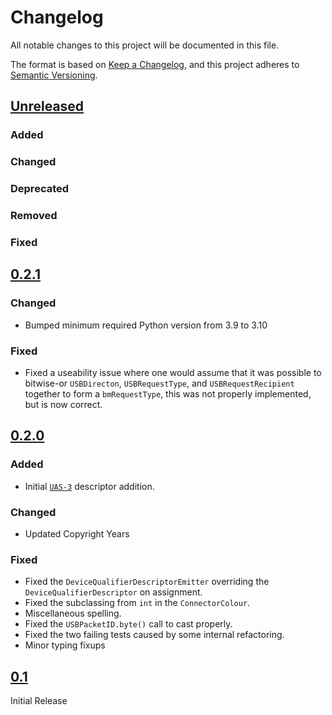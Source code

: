 # Changelog

All notable changes to this project will be documented in this file.

The format is based on [Keep a Changelog](https://keepachangelog.com/en/1.0.0/),
and this project adheres to [Semantic Versioning](https://semver.org/spec/v2.0.0.html).

<!--
Unreleased template stuff

## [Unreleased]
### Added
### Changed
### Deprecated
### Removed
### Fixed
### Security
-->

## [Unreleased]
### Added
### Changed
### Deprecated
### Removed
### Fixed


## [0.2.1]

### Changed

- Bumped minimum required Python version from 3.9 to 3.10

### Fixed

- Fixed a useability issue where one would assume that it was possible to bitwise-or `USBDirecton`, `USBRequestType`, and `USBRequestRecipient` together to form a `bmRequestType`, this was not properly implemented, but is now correct.

## [0.2.0]

### Added

- Initial [`UAS-3`](https://standards.incits.org/higherlogic/ws/public/projects/2737/details) descriptor addition.

### Changed

- Updated Copyright Years

### Fixed

- Fixed the `DeviceQualifierDescriptorEmitter` overriding the `DeviceQualifierDescriptor` on assignment.
- Fixed the subclassing from `int` in the `ConnectorColour`.
- Miscellaneous spelling.
- Fixed the `USBPacketID.byte()` call to cast properly.
- Fixed the two failing tests caused by some internal refactoring.
- Minor typing fixups

## [0.1]

Initial Release

[Unreleased]: https://github.com/shrine-maiden-heavy-industries/usb-construct/compare/v0.2.1...main
[0.2.1]: https://github.com/shrine-maiden-heavy-industries/usb-construct/compare/v0.2.0...v0.2.1
[0.2.0]: https://github.com/shrine-maiden-heavy-industries/usb-construct/compare/v0.1...v0.2.0
[0.1]: https://github.com/shrine-maiden-heavy-industries/usb-construct/compare/v0.1...main
